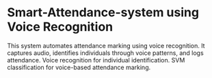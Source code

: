 # Smart-Attendance-system using Voice Recognition
This system automates attendance marking using voice recognition. It captures audio, identifies individuals through voice patterns, and logs attendance.
Voice recognition for individual identification.
SVM classification for voice-based attendance marking.

